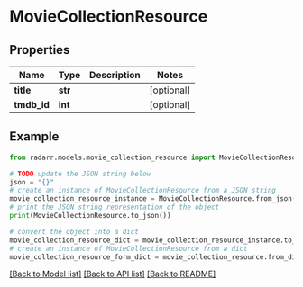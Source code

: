 # MovieCollectionResource


## Properties

Name | Type | Description | Notes
------------ | ------------- | ------------- | -------------
**title** | **str** |  | [optional] 
**tmdb_id** | **int** |  | [optional] 

## Example

```python
from radarr.models.movie_collection_resource import MovieCollectionResource

# TODO update the JSON string below
json = "{}"
# create an instance of MovieCollectionResource from a JSON string
movie_collection_resource_instance = MovieCollectionResource.from_json(json)
# print the JSON string representation of the object
print(MovieCollectionResource.to_json())

# convert the object into a dict
movie_collection_resource_dict = movie_collection_resource_instance.to_dict()
# create an instance of MovieCollectionResource from a dict
movie_collection_resource_form_dict = movie_collection_resource.from_dict(movie_collection_resource_dict)
```
[[Back to Model list]](../README.md#documentation-for-models) [[Back to API list]](../README.md#documentation-for-api-endpoints) [[Back to README]](../README.md)


